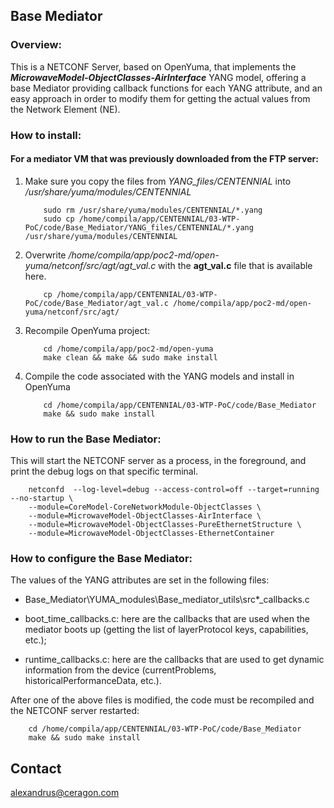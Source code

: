 ## Base Mediator

### Overview:
This is a NETCONF Server, based on OpenYuma, that implements the **_MicrowaveModel-ObjectClasses-AirInterface_** YANG model, offering a base Mediator providing callback functions for each YANG attribute, and an easy approach in order to modify them for getting the actual values from the Network Element (NE).

### How to install:
#### For a mediator VM that was previously downloaded from the FTP server:

1. Make sure you copy the files from *YANG_files/CENTENNIAL* into */usr/share/yuma/modules/CENTENNIAL*

	```
		sudo rm /usr/share/yuma/modules/CENTENNIAL/*.yang
		sudo cp /home/compila/app/CENTENNIAL/03-WTP-PoC/code/Base_Mediator/YANG_files/CENTENNIAL/*.yang /usr/share/yuma/modules/CENTENNIAL
	```

2. Overwrite */home/compila/app/poc2-md/open-yuma/netconf/src/agt/agt_val.c* with the **agt_val.c** file that is available here.
	```
		cp /home/compila/app/CENTENNIAL/03-WTP-PoC/code/Base_Mediator/agt_val.c /home/compila/app/poc2-md/open-yuma/netconf/src/agt/
	```

3. Recompile OpenYuma project:
	```
		cd /home/compila/app/poc2-md/open-yuma
		make clean && make && sudo make install
	```

4. Compile the code associated with the YANG models and install in OpenYuma
	```
		cd /home/compila/app/CENTENNIAL/03-WTP-PoC/code/Base_Mediator
		make && sudo make install
	```

### How to run the Base Mediator:

This will start the NETCONF server as a process, in the foreground, and print the debug logs on that specific terminal.
```
	netconfd  --log-level=debug --access-control=off --target=running --no-startup \
	--module=CoreModel-CoreNetworkModule-ObjectClasses \
	--module=MicrowaveModel-ObjectClasses-AirInterface \
	--module=MicrowaveModel-ObjectClasses-PureEthernetStructure \
	--module=MicrowaveModel-ObjectClasses-EthernetContainer
```


### How to configure the Base Mediator:

The values of the YANG attributes are set in the following files:

- Base_Mediator\YUMA_modules\Base_mediator_utils\src\*_callbacks.c

- boot_time_callbacks.c: here are the callbacks that are used when the mediator boots up (getting the list of layerProtocol keys, capabilities, etc.);
- runtime_callbacks.c: here are the callbacks that are used to get dynamic information from the device (currentProblems, historicalPerformanceData, etc.).

After one of the above files is modified, the code must be recompiled and the NETCONF server restarted:

```
	cd /home/compila/app/CENTENNIAL/03-WTP-PoC/code/Base_Mediator
	make && sudo make install
```

Contact
-------

alexandrus@ceragon.com


